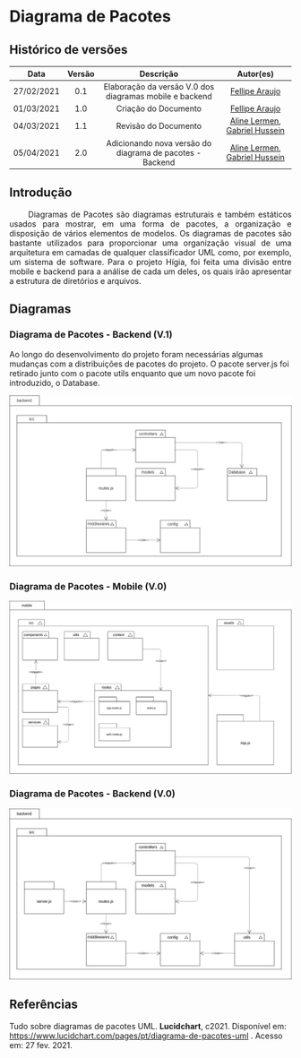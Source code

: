 # Diagrama de Pacotes

## Histórico de versões

|    Data    | Versão |                        Descrição                         |                                              Autor(es)                                               |
| :--------: | :----: | :------------------------------------------------------: | :--------------------------------------------------------------------------------------------------: |
| 27/02/2021 |  0.1   | Elaboração da versão V.0 dos diagramas mobile e backend  |                         [Fellipe Araujo](https://github.com/fellipe-araujo)                          |
| 01/03/2021 |  1.0   |                   Criação do Documento                   |                         [Fellipe Araujo](https://github.com/fellipe-araujo)                          |
| 04/03/2021 |  1.1   |                   Revisão do Documento                   | [Aline Lermen](https://github.com/AlineLermen), [Gabriel Hussein](https://github.com/GabrielHussein) |
| 05/04/2021 |  2.0   | Adicionando nova versão do diagrama de pacotes - Backend | [Aline Lermen](https://github.com/AlineLermen), [Gabriel Hussein](https://github.com/GabrielHussein) |

## Introdução

<p style="text-align: justify;"> &emsp;&emsp;
Diagramas de Pacotes são diagramas estruturais e também estáticos usados para mostrar, em uma forma de pacotes, a organização e disposição de vários elementos de modelos. Os diagramas de pacotes são bastante utilizados para proporcionar uma organização visual de uma arquitetura em camadas de qualquer classificador UML como, por exemplo, um sistema de software. Para o projeto Hígia, foi feita uma divisão entre mobile e backend para a análise de cada um deles, os quais irão apresentar a estrutura de diretórios e arquivos.
</p>

## Diagramas

### Diagrama de Pacotes - Backend (V.1)

Ao longo do desenvolvimento do projeto foram necessárias algumas mudanças com a distribuições de pacotes do projeto. O pacote server.js foi retirado junto com o pacote utils enquanto que um novo pacote foi introduzido, o Database.

![backend](../assets/images/04-diagramasUML/diagramaPacote/backend-v1.jpg)

### Diagrama de Pacotes - Mobile (V.0)

![mobile](../assets/images/04-diagramasUML/diagramaPacote/mobile-v0.jpg)

### Diagrama de Pacotes - Backend (V.0)

![backend](../assets/images/04-diagramasUML/diagramaPacote/backend-v0.jpg)

## Referências

Tudo sobre diagramas de pacotes UML. **Lucidchart**, c2021. Disponível em: https://www.lucidchart.com/pages/pt/diagrama-de-pacotes-uml . Acesso em: 27 fev. 2021.
